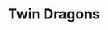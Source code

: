 ---
pid: PT259
title: Twin Dragons
location_transcription: Chinatown
zipcode: '19050'
outside_phl: 'Lansdowne PA '
neighborhood: 
age: '44'
age_range: 40-49
instagram: 
image_file_name: PT_259.jpg
proposal_transcription: 
topic: Unknown
topic_summary: '0'
type: Other No Form
keywords_other: 
credit: John S. Whitney Jr.
image_labels: 
twitter: 
facebook: 
permalink: "/monuments/pt259/"
layout: item-page
---